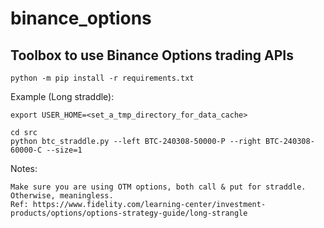 # binance_options
## Toolbox to use Binance Options trading APIs 

```
python -m pip install -r requirements.txt
```

Example (Long straddle):

```
export USER_HOME=<set_a_tmp_directory_for_data_cache>

cd src
python btc_straddle.py --left BTC-240308-50000-P --right BTC-240308-60000-C --size=1
```

Notes:
```
Make sure you are using OTM options, both call & put for straddle. Otherwise, meaningless.
Ref: https://www.fidelity.com/learning-center/investment-products/options/options-strategy-guide/long-strangle
```
